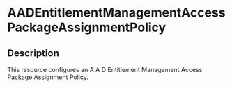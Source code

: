 
# AADEntitlementManagementAccessPackageAssignmentPolicy

## Description

This resource configures an A A D Entitlement Management Access Package Assignment Policy.
